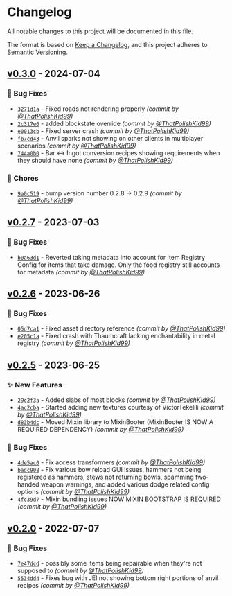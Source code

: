 # Changelog
All notable changes to this project will be documented in this file.

The format is based on [Keep a Changelog](https://keepachangelog.com/en/1.0.0/),
and this project adheres to [Semantic Versioning](https://semver.org/spec/v2.0.0.html).

## [v0.3.0] - 2024-07-04
### :bug: Bug Fixes
- [`3271d1a`](https://github.com/TeamMFR/MineFantasyReforged/commit/3271d1a9ad23e766361b88bba13afe1852d67ca4) - Fixed roads not rendering properly *(commit by [@ThatPolishKid99](https://github.com/ThatPolishKid99))*
- [`2c317e6`](https://github.com/TeamMFR/MineFantasyReforged/commit/2c317e628ecb72220e007292432a41f612e9b6d5) - added blockstate override *(commit by [@ThatPolishKid99](https://github.com/ThatPolishKid99))*
- [`e0013cb`](https://github.com/TeamMFR/MineFantasyReforged/commit/e0013cb55f1cd70e92f146781819223b6fd452fa) - Fixed server crash *(commit by [@ThatPolishKid99](https://github.com/ThatPolishKid99))*
- [`fb7cd43`](https://github.com/TeamMFR/MineFantasyReforged/commit/fb7cd437ab0992fd6a51d86575ce7f782527b804) - Anvil sparks not showing on other clients in multiplayer scenarios *(commit by [@ThatPolishKid99](https://github.com/ThatPolishKid99))*
- [`744a0b0`](https://github.com/TeamMFR/MineFantasyReforged/commit/744a0b0c60aa71c4da0d00e34df418722a567ee8) - Bar <-> Ingot conversion recipes showing requirements when they should have none *(commit by [@ThatPolishKid99](https://github.com/ThatPolishKid99))*

### :wrench: Chores
- [`9a0c519`](https://github.com/TeamMFR/MineFantasyReforged/commit/9a0c51955c98fbd5af810ec64337e3282f3adfd3) - bump version number 0.2.8 -> 0.2.9 *(commit by [@ThatPolishKid99](https://github.com/ThatPolishKid99))*


## [v0.2.7] - 2023-07-03
### :bug: Bug Fixes
- [`b0a63d1`](https://github.com/TeamMFR/MineFantasyReforged/commit/b0a63d1eb1e85e62230b4cf428480ce083348d80) - Reverted taking metadata into account for Item Registry Config for items that take damage. Only the food registry still accounts for metadata *(commit by [@ThatPolishKid99](https://github.com/ThatPolishKid99))*


## [v0.2.6] - 2023-06-26
### :bug: Bug Fixes
- [`05d7ca1`](https://github.com/TeamMFR/MineFantasyReforged/commit/05d7ca15782baf48419236a43765d39675762aab) - Fixed asset directory reference *(commit by [@ThatPolishKid99](https://github.com/ThatPolishKid99))*
- [`e205c1a`](https://github.com/TeamMFR/MineFantasyReforged/commit/e205c1a2456d1481559b23bb6d3335da289a2d57) - Fixed crash with Thaumcraft lacking enchantability in metal registry *(commit by [@ThatPolishKid99](https://github.com/ThatPolishKid99))*


## [v0.2.5] - 2023-06-25
### :sparkles: New Features
- [`29c2f3a`](https://github.com/TeamMFR/MineFantasyReforged/commit/29c2f3a036a0d190fc018c16cee96415a5ccd0e4) - Added slabs of most blocks *(commit by [@ThatPolishKid99](https://github.com/ThatPolishKid99))*
- [`4ac2cba`](https://github.com/TeamMFR/MineFantasyReforged/commit/4ac2cba0b292c85bb7b7871769b4485d2b8e50cb) - Started adding new textures courtesy of VictorTekelili *(commit by [@ThatPolishKid99](https://github.com/ThatPolishKid99))*
- [`d83b4dc`](https://github.com/TeamMFR/MineFantasyReforged/commit/d83b4dc606b35b750db15da7e36692497cef8d28) - Moved Mixin library to MixinBooter (MixinBooter IS NOW A REQUIRED DEPENDENCY) *(commit by [@ThatPolishKid99](https://github.com/ThatPolishKid99))*

### :bug: Bug Fixes
- [`4de5ac0`](https://github.com/TeamMFR/MineFantasyReforged/commit/4de5ac056c15e6b94ab174211fff0307ba8f3df8) - Fix access transformers *(commit by [@ThatPolishKid99](https://github.com/ThatPolishKid99))*
- [`badc908`](https://github.com/TeamMFR/MineFantasyReforged/commit/badc9086dda229450fdc5e1a7a7f88bd3d786c59) - Fix various bow reload GUI issues, hammers not being registered as hammers, stews not returning bowls, spamming two-handed weapon warnings, and added various dodge related config options *(commit by [@ThatPolishKid99](https://github.com/ThatPolishKid99))*
- [`4fc39d7`](https://github.com/TeamMFR/MineFantasyReforged/commit/4fc39d76cfd0dcff9ebcb596d7160d8e1ce938d7) - Mixin bundling issues NOW MIXIN BOOTSTRAP IS REQUIRED *(commit by [@ThatPolishKid99](https://github.com/ThatPolishKid99))*


## [v0.2.0] - 2022-07-07
### :bug: Bug Fixes
- [`7e47dcd`](https://github.com/TeamMFR/MineFantasyReforged/commit/7e47dcdbf67e6cdf7d0ce3dc811f8867935c16f8) - possibly some items being repairable when they're not supposed to *(commit by [@ThatPolishKid99](https://github.com/ThatPolishKid99))*
- [`5534dd4`](https://github.com/TeamMFR/MineFantasyReforged/commit/5534dd4f6b921528bbbd62e192ef26c69a83c2e6) - Fixes bug with JEI not showing bottom right portions of anvil recipes *(commit by [@ThatPolishKid99](https://github.com/ThatPolishKid99))*


[v0.2.0]: https://github.com/TeamMFR/MineFantasyReforged/compare/build-number-5...v0.2.0
[v0.2.5]: https://github.com/TeamMFR/MineFantasyReforged/compare/v0.2.0...v0.2.5
[v0.2.6]: https://github.com/TeamMFR/MineFantasyReforged/compare/v0.2.5...v0.2.6
[v0.2.7]: https://github.com/TeamMFR/MineFantasyReforged/compare/v0.2.6...v0.2.7
[v0.3.0]: https://github.com/TeamMFR/MineFantasyReforged/compare/v0.2.8...v0.3.0
